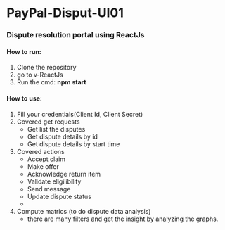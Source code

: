 # PayPal-Disput-UI01
### Dispute resolution portal using ReactJs

#### How to run:

<ol>
	<li>Clone the repository</li>
	<li>go to v-ReactJs</li>
	<li>Run the cmd: <b>npm start</b></li>
</ol>

#### How to use:

<ol>
	<li>Fill your credentials(Client Id, Client Secret)</li>
	<li>
		Covered get requests
		<ul>
			<li>Get list the disputes</li>
			<li>Get dispute details by id</li>
			<li>Get dispute details by start time</li>
		</ul>
	</li>
	<li>
		Covered actions
		<ul>
			<li> Accept claim</li>
			<li> Make offer</li>
			<li> Acknowledge return item</li>
			<li> Validate eligilibility</li>
			<li> Send message</li>
			<li> Update dispute status<li>
 		</ul>
	</li>
	<li>
		Compute matrics (to do dispute data analysis)
		<ul>
			<li> there are many filters and get the insight by analyzing the graphs.</li>
 		</ul>
	</li>
</ol>